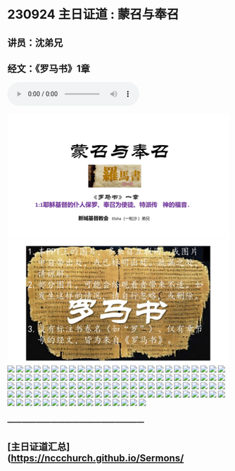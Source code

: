 # 230924 主日证道 : 蒙召与奉召
## 讲员：沈弟兄
## 经文：《罗马书》1章

<audio controls src="./230924.mp3"></audio>

![](./001.JPG)
![](./002.JPG)
![](./003.jpeg)
![](./004.jpeg)
![](./005.jpeg)
![](./006.jpeg)
![](./007.jpeg)
![](./008.jpeg)
![](./009.jpeg)
![](./010.jpeg)
![](./011.jpeg)
![](./012.jpeg)
![](./013.jpeg)
![](./014.jpeg)
![](./015.jpeg)
![](./016.jpeg)
![](./017.jpeg)
![](./018.jpeg)
![](./019.jpeg)
![](./020.jpeg)
![](./021.jpeg)
![](./022.jpeg)
![](./023.jpeg)
![](./024.jpeg)
![](./025.jpeg)
![](./026.jpeg)
![](./027.jpeg)
![](./028.jpeg)
![](./029.jpeg)
![](./030.jpeg)
![](./031.jpeg)
![](./032.jpeg)
![](./033.jpeg)
![](./034.jpeg)
![](./036.jpeg)
![](./036.jpeg)
![](./037.jpeg)
![](./038.jpeg)
![](./039.jpeg)
![](./040.jpeg)
![](./041.jpeg)
![](./042.jpeg)
![](./043.jpeg)
![](./044.jpeg)
![](./045.jpeg)
![](./046.jpeg)
![](./047.jpeg)
![](./048.jpeg)
![](./049.jpeg)
![](./050.jpeg)
![](./051.jpeg)
![](./052.jpeg)
![](./053.jpeg)
![](./054.jpeg)
![](./055.jpeg)
![](./056.jpeg)
![](./057.jpeg)
![](./058.jpeg)
![](./059.jpeg)
![](./060.jpeg)
![](./061.jpeg)
![](./062.jpeg)
![](./063.jpeg)
![](./064.jpeg)
![](./065.jpeg)
![](./066.jpeg)
![](./067.jpeg)
![](./068.jpeg)
![](./069.jpeg)
![](./070.jpeg)
![](./071.jpeg)
![](./072.jpeg)
![](./073.jpeg)
![](./074.jpeg)
![](./075.jpeg)
![](./076.jpeg)
![](./077.jpeg)
![](./078.jpeg)
![](./079.jpeg)
![](./080.jpeg)
![](./081.jpeg)
![](./082.jpeg)
![](./083.jpeg)
![](./084.jpeg)
![](./085.jpeg)
![](./086.jpeg)
![](./087.jpeg)
![](./088.jpeg)
![](./089.jpeg)
![](./090.jpeg)
![](./091.jpeg)
![](./092.jpeg)
![](./093.jpeg)
![](./094.jpeg)
![](./095.jpeg)
![](./096.jpeg)
![](./097.jpeg)
![](./098.jpeg)
![](./099.jpeg)
![](./100.jpeg)
![](./101.jpeg)
![](./102.jpeg)
![](./103.jpeg)
![](./104.jpeg)
![](./105.jpeg)
![](./106.jpeg)
![](./107.jpeg)
![](./108.jpeg)
![](./109.jpeg)
![](./110.jpeg)
![](./111.jpeg)
![](./112.jpeg)
![](./113.jpeg)
![](./114.jpeg)
![](./115.jpeg)
![](./116.jpeg)
![](./117.jpeg)
![](./118.jpeg)



### ———————————————————

## [主日证道汇总](https://nccchurch.github.io/Sermons/

